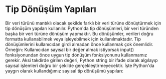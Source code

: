 # Tip Dönüşüm Yapıları
Bir veri türünü mantıklı olacak şekilde farklı bir veri türüne dönüştürmek için tip dönüşüm yapıları kullanılır. Python'da tip dönüşümleri, bir veri türünden başka bir veri türüne dönüşüm yapmaktır. Bu dönüşümler, verileri doğru formatta kullanabilmek veya işleyebilmek için kullanılmaktadır. Tip dönüşümlerini kullanıcıdan girdi almadan önce kullanmak çok önemlidir. Örneğin: Kullanıcıdan sayısal bir değer almak istiyorsak input() fonksiyonundan önce uygun tip dönüşüm fonksiyonunu kullanmamız gerekir. Aksi takdirde girilen değeri, Python string bir ifade olarak algılayıp sayısal işlemleri doğru bir şekilde gerçekleştirmeyecektir. İşte Python'da yaygın olarak kullandığımız sayısal tip dönüşümü yapıları:
